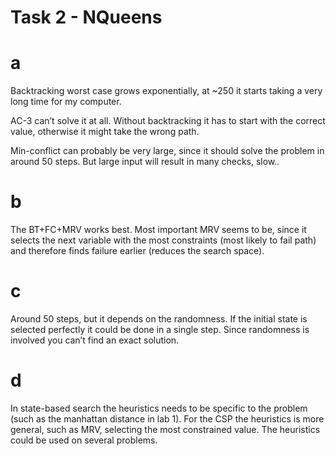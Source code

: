 # Task 2 - NQueens

# a
Backtracking worst case grows exponentially, at ~250 it starts taking a very long time for my computer.

AC-3 can’t solve it at all. Without backtracking it has to start with the correct value, otherwise it might take the wrong path.

Min-conflict can probably be very large, since it should solve the problem in around 50 steps. But large input will result in many checks, slow..

# b
The BT+FC+MRV works best. Most important MRV seems to be, since it selects the next variable with the most constraints (most likely to fail path) and therefore finds failure earlier (reduces the search space).

# c
Around 50 steps, but it depends on the randomness. If the initial state is selected perfectly it could be done in a single step. Since randomness is involved you can’t find an exact solution.

# d
In state-based search the heuristics needs to be specific to the problem (such as the manhattan distance in lab 1). For the CSP the heuristics is more general, such as MRV, selecting the most constrained value. The heuristics could be used on several problems.
